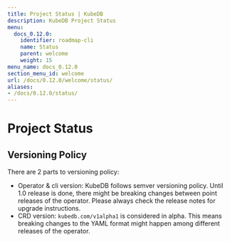 ```yaml
---
title: Project Status | KubeDB
description: KubeDB Project Status
menu:
  docs_0.12.0:
    identifier: roadmap-cli
    name: Status
    parent: welcome
    weight: 15
menu_name: docs_0.12.0
section_menu_id: welcome
url: /docs/0.12.0/welcome/status/
aliases:
- /docs/0.12.0/status/
---
```


# Project Status

## Versioning Policy

There are 2 parts to versioning policy:

 - Operator & cli version: KubeDB follows semver versioning policy. Until 1.0 release is done, there might be breaking changes between point releases of the operator. Please always check the release notes for upgrade instructions.
 - CRD version: `kubedb.com/v1alpha1` is considered in alpha. This means breaking changes to the YAML format might happen among different releases of the operator.
